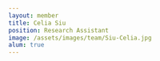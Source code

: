 ```yaml
---
layout: member
title: Celia Siu
position: Research Assistant
image: /assets/images/team/Siu-Celia.jpg
alum: true
---
```

